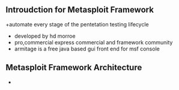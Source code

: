 ## Introudction for Metasploit Framework 
+automate every stage of the pentetation testing lifecycle 
+ developed by hd morroe
+ pro,commercial express commercial  and framework community
+ armitage is a free java based gui front end for msf console

## Metasploit Framework Architecture 
+ 
